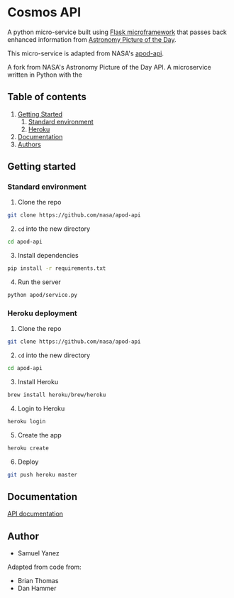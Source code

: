 # Cosmos API

A python micro-service built using [Flask microframework](http://flask.pocoo.org) that passes back enhanced information from [Astronomy Picture of the Day](https://apod.nasa.gov/apod/astropix.html).

This micro-service is adapted from NASA's [apod-api](https://github.com/nasa/apod-api).


A fork from NASA's Astronomy Picture of the Day API. A microservice written in Python with the 

## Table of contents
1. [Getting Started](#getting_started)
    1. [Standard environment](#standard_environment)
    1. [Heroku](#heroku)
2. [Documentation](#documentation)
4. [Authors](#authors)

## Getting started <a name="getting_started"></a>

### Standard environment <a name="standard_environment"></a>

1. Clone the repo
```bash
git clone https://github.com/nasa/apod-api
```
2. `cd` into the new directory
```bash
cd apod-api
```
3. Install dependencies
```bash
pip install -r requirements.txt
```
4. Run the server
```bash
python apod/service.py
```

### Heroku deployment <a name="heroku"></a>

1. Clone the repo
```bash
git clone https://github.com/nasa/apod-api
```
2. `cd` into the new directory
```bash
cd apod-api
```
3. Install Heroku
```bash
brew install heroku/brew/heroku
```
4. Login to Heroku
```bash
heroku login
```
5. Create the app
```bash
heroku create
```
6. Deploy
```bash
git push heroku master
```

## Documentation <a name="documentation"></a>

[API documentation](https://documenter.getpostman.com/view/4492878/SVYnRLcm?version=latest)

## Author <a name="authors"></a>
* Samuel Yanez

Adapted from code from:
* Brian Thomas
* Dan Hammer
